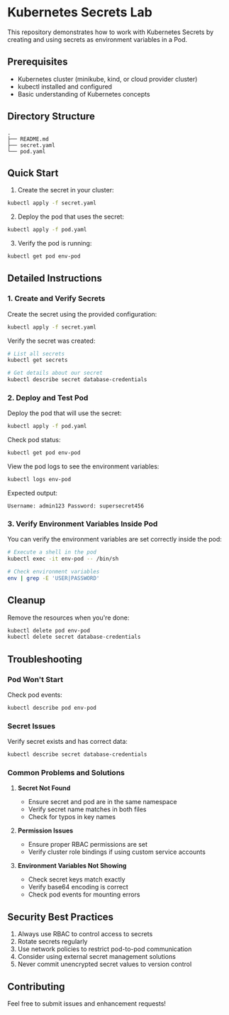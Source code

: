 # Kubernetes Secrets Lab

This repository demonstrates how to work with Kubernetes Secrets by creating and using secrets as environment variables in a Pod.

## Prerequisites

- Kubernetes cluster (minikube, kind, or cloud provider cluster)
- kubectl installed and configured
- Basic understanding of Kubernetes concepts

## Directory Structure
```
.
├── README.md
├── secret.yaml
└── pod.yaml
```

## Quick Start

1. Create the secret in your cluster:
```bash
kubectl apply -f secret.yaml
```

2. Deploy the pod that uses the secret:
```bash
kubectl apply -f pod.yaml
```

3. Verify the pod is running:
```bash
kubectl get pod env-pod
```

## Detailed Instructions

### 1. Create and Verify Secrets

Create the secret using the provided configuration:
```bash
kubectl apply -f secret.yaml
```

Verify the secret was created:
```bash
# List all secrets
kubectl get secrets

# Get details about our secret
kubectl describe secret database-credentials
```

### 2. Deploy and Test Pod

Deploy the pod that will use the secret:
```bash
kubectl apply -f pod.yaml
```

Check pod status:
```bash
kubectl get pod env-pod
```

View the pod logs to see the environment variables:
```bash
kubectl logs env-pod
```

Expected output:
```
Username: admin123 Password: supersecret456
```

### 3. Verify Environment Variables Inside Pod

You can verify the environment variables are set correctly inside the pod:
```bash
# Execute a shell in the pod
kubectl exec -it env-pod -- /bin/sh

# Check environment variables
env | grep -E 'USER|PASSWORD'
```

## Cleanup

Remove the resources when you're done:
```bash
kubectl delete pod env-pod
kubectl delete secret database-credentials
```

## Troubleshooting

### Pod Won't Start
Check pod events:
```bash
kubectl describe pod env-pod
```

### Secret Issues
Verify secret exists and has correct data:
```bash
kubectl describe secret database-credentials
```

### Common Problems and Solutions

1. **Secret Not Found**
   - Ensure secret and pod are in the same namespace
   - Verify secret name matches in both files
   - Check for typos in key names

2. **Permission Issues**
   - Ensure proper RBAC permissions are set
   - Verify cluster role bindings if using custom service accounts

3. **Environment Variables Not Showing**
   - Check secret keys match exactly
   - Verify base64 encoding is correct
   - Check pod events for mounting errors

## Security Best Practices

1. Always use RBAC to control access to secrets
2. Rotate secrets regularly
3. Use network policies to restrict pod-to-pod communication
4. Consider using external secret management solutions
5. Never commit unencrypted secret values to version control

## Contributing

Feel free to submit issues and enhancement requests!
